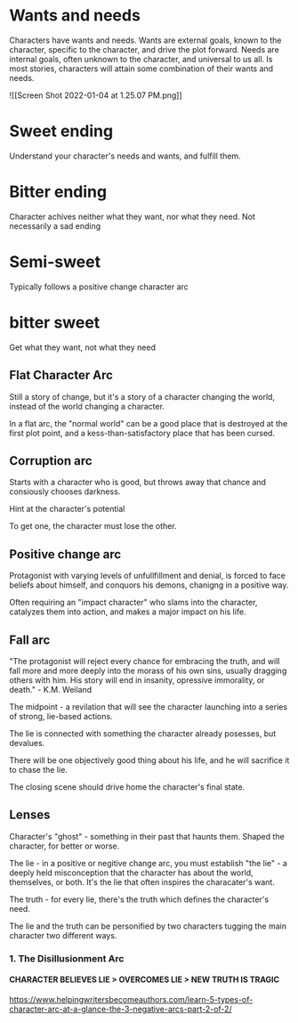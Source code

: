 # Wants and needs
Characters have wants and needs. Wants are external goals, known to the character, specific to the character, and drive the plot forward. Needs are internal goals, often unknown to the character, and universal to us all. Is most stories, characters will attain some combination of their wants and needs.


![[Screen Shot 2022-01-04 at 1.25.07 PM.png]]
# Sweet ending
Understand your character's needs and wants, and fulfill them.

# Bitter ending
Character achives neither what they want, nor what they need.
Not necessarily a sad ending

# Semi-sweet

Typically follows a positive change character arc

# bitter sweet
Get what they want, not what they need





## Flat Character Arc
Still a story of change, but it's a story of a character changing the world, instead of the world changing a character.

In a flat arc, the "normal world" can be a good place that is destroyed at the first plot point, and a kess-than-satisfactory place that has been cursed.

## Corruption arc
Starts with a character who is good, but throws away that chance and consiously chooses darkness.

Hint at the character's potential

To get one, the character must lose the other.


## Positive change arc
Protagonist with varying levels of unfullfillment and denial, is forced to face beliefs about himself, and conquors his demons, chanigng in a positive way.

Often requiring an "impact character" who slams into the character, catalyzes them into action, and makes a major impact on his life.

## Fall arc
"The protagonist will reject every chance for embracing the truth, and will fall more and more deeply into the morass of his own sins, usually dragging others with him. His story will end in insanity, opressive immorality, or death." - K.M. Weiland

The midpoint - a revilation that will see the character launching into a series of strong, lie-based actions.

The lie is connected with something the character already posesses, but devalues.

There will be one objectively good thing about his life, and he will sacrifice it to chase the lie.

The closing scene should drive home the character's final state.


## Lenses

Character's "ghost" - something in their past that haunts them. Shaped the character, for better or worse.

The lie - in a positive or negitive change arc, you must establish "the lie"  - a deeply held misconception that the character has about the world, themselves, or both. It's the lie that often inspires the characater's want.

The truth - for every lie, there's the truth which defines the character's need.

The lie and the truth can be personified by two characters tugging the main character two different ways.




### 1. The Disillusionment Arc

#### CHARACTER BELIEVES LIE > OVERCOMES LIE > NEW TRUTH IS TRAGIC
https://www.helpingwritersbecomeauthors.com/learn-5-types-of-character-arc-at-a-glance-the-3-negative-arcs-part-2-of-2/